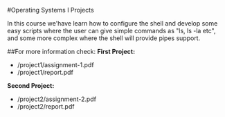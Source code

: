 #Operating Systems I Projects

In this course we'have learn how to configure the shell and develop some easy scripts  where the user can give simple commands as "ls, ls -la etc", and some more complex where the shell will provide pipes support.

##For more information check:
**First Project:** 
- /project1/assignment-1.pdf
- /project1/report.pdf

**Second Project:**
- /project2/assignment-2.pdf
- /project2/report.pdf
